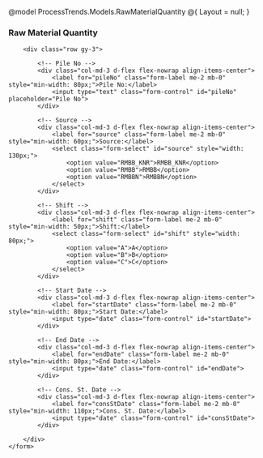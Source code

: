 @model ProcessTrends.Models.RawMaterialQuantity
@{
    Layout = null;
}
<!DOCTYPE html>
<html>
<head>
    <title>Bootstrap 5 Horizontal Form</title>
    <link href="https://cdn.jsdelivr.net/npm/bootstrap@5.0.2/dist/css/bootstrap.min.css"
          rel="stylesheet"
          crossorigin="anonymous">
    <script src="https://cdn.jsdelivr.net/npm/bootstrap@5.0.2/dist/js/bootstrap.bundle.min.js"
            crossorigin="anonymous"></script>
</head>
<body>
    <form class="container mt-4">
        <h3 class="text-success mb-4">Raw Material Quantity</h3>

        <div class="row gy-3">

            <!-- Pile No -->
            <div class="col-md-3 d-flex flex-nowrap align-items-center">
                <label for="pileNo" class="form-label me-2 mb-0" style="min-width: 80px;">Pile No:</label>
                <input type="text" class="form-control" id="pileNo" placeholder="Pile No">
            </div>

            <!-- Source -->
            <div class="col-md-3 d-flex flex-nowrap align-items-center">
                <label for="source" class="form-label me-2 mb-0" style="min-width: 60px;">Source:</label>
                <select class="form-select" id="source" style="width: 130px;">
                    <option value="RMBB_KNR">RMBB_KNR</option>
                    <option value="RMBB">RMBB</option>
                    <option value="RMBBN">RMBBN</option>
                </select>
            </div>

            <!-- Shift -->
            <div class="col-md-3 d-flex flex-nowrap align-items-center">
                <label for="shift" class="form-label me-2 mb-0" style="min-width: 50px;">Shift:</label>
                <select class="form-select" id="shift" style="width: 80px;">
                    <option value="A">A</option>
                    <option value="B">B</option>
                    <option value="C">C</option>
                </select>
            </div>

            <!-- Start Date -->
            <div class="col-md-3 d-flex flex-nowrap align-items-center">
                <label for="startDate" class="form-label me-2 mb-0" style="min-width: 80px;">Start Date:</label>
                <input type="date" class="form-control" id="startDate">
            </div>

            <!-- End Date -->
            <div class="col-md-3 d-flex flex-nowrap align-items-center">
                <label for="endDate" class="form-label me-2 mb-0" style="min-width: 80px;">End Date:</label>
                <input type="date" class="form-control" id="endDate">
            </div>

            <!-- Cons. St. Date -->
            <div class="col-md-3 d-flex flex-nowrap align-items-center">
                <label for="consStDate" class="form-label me-2 mb-0" style="min-width: 110px;">Cons. St. Date:</label>
                <input type="date" class="form-control" id="consStDate">
            </div>

        </div>
    </form>
</body>
</html>

